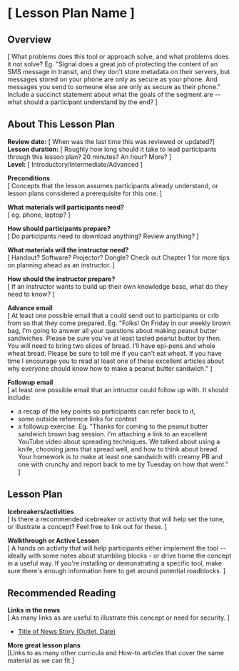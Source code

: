 # \[ Lesson Plan Name \]

## Overview
 \[ What problems does this tool or approach solve, and what
problems does it not solve? Eg. "Signal does a great job of protecting
the content of an SMS message in transit, and they don't store metadata
on their servers, but messages stored on your phone are only as secure
as your phone. And messages you send to someone else are only as secure
as their phone." 
Include a succinct statement about what the goals of the segment are -- what
should a participant understand by the end? \]

## About This Lesson Plan

**Review date:** \[ When was the last time this was reviewed or updated?\]  
**Lesson duration:** \[ Roughly how long should it take to lead participants through this lesson plan? 20 minutes? An hour? More? \]  
**Level:** \[ Introductory/Intermediate/Advanced \] 

**Preconditions**  
\[ Concepts that the lesson assumes participants already understand, or lesson plans considered a prerequisite for this one. \]

**What materials will participants need?**  
\[ eg. phone, laptop? \]

**How should participants prepare?**  
\[ Do participants need to download anything? Review anything? \]

**What materials will the instructor need?**  
\[ Handout? Software? Projector? Dongle? Check out Chapter 1 for more tips on planning ahead as an instructor. \]

**How should the instructor prepare?**  
\[ If an instructor wants to build up their own knowledge base, what do they
need to know? \]

**Advance email**  
\[ At least one possible email that a could send out to participants or crib from so that they come prepared. Eg. "Folks! On Friday in our weekly brown bag, I'm going to answer all your questions about making peanut butter sandwiches. Please be sure you've at least tasted peanut butter by then. You will need to bring two slices of bread. I'll have epi-pens and whole wheat bread. Please be sure to tell me if you can't eat wheat. If you have time I encourage you to read at least one of these excellent articles about why everyone should know how to make a peanut butter sandwich." \]

**Followup email**  
\[ at least one possible email that an intructor could follow up with. It should include:

+ a recap of the key points so participants can refer back to it,
+ some outside reference links for context
+ a followup exercise. Eg. "Thanks for coming to the peanut butter sandwich brown bag session. I'm attaching a link to an excellent YouTube video about spreading techniques. We talked about using a knife, choosing jams that spread well, and how to think about bread. Your homework is to make at least one sandwich with creamy PB and one with crunchy and report back to me by Tuesday on how that went." \]

## Lesson Plan

**Icebreakers/activities**  
\[ Is there a recommended icebreaker or activity that will help set the tone, or illustrate a concept? Feel free to link out for these. \]

**Walkthrough or Active Lesson**  
\[ A hands on activity that will help participants either implement the tool -- ideally with some notes about stumbling blocks - or drive home the concept in a useful way. If you're installing or demonstrating a specific tool, make sure there's enough information here to get around potential roadblocks. \]

## Recommended Reading

**Links in the news**  
\[ As many links as are useful to illustrate this concept or need for security. \]

* [Title of News Story (Outlet, Date)](URL)


**More great lesson plans**  
\[Links to as many other curricula and How-to articles that cover the same material as we can fit.\]
